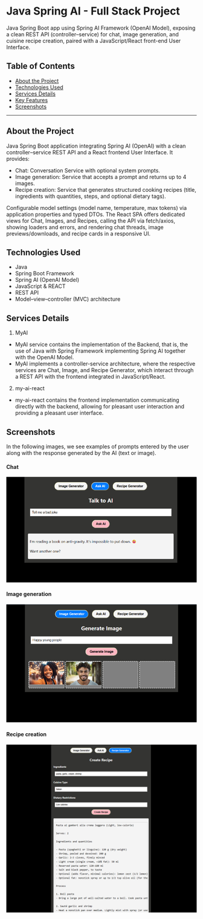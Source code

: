 # Java Spring AI - Full Stack Project

Java Spring Boot app using Spring AI Framework (OpenAI Model), exposing a clean REST API (controller–service) for chat, image generation, and cuisine recipe creation, paired with a JavaScript/React front-end User Interface.

## Table of Contents

- [About the Project](#about-the-project)
- [Technologies Used](#technologies-used)
- [Services Details](#services-details)
- [Key Features](#key-features)
- [Screenshots](#screenshots)

---

## About the Project

Java Spring Boot application integrating Spring AI (OpenAI) with a clean controller–service REST API and a React frontend User Interface. It provides:

- Chat: Conversation Service with optional system prompts.
- Image generation: Service that accepts a prompt and returns up to 4 images.
- Recipe creation: Service that generates structured cooking recipes (title, ingredients with quantities, steps, and optional dietary tags).

Configurable model settings (model name, temperature, max tokens) via application properties and typed DTOs. The React SPA offers dedicated views for Chat, Images, and Recipes, calling the API via fetch/axios, showing loaders and errors, and rendering chat threads, image previews/downloads, and recipe cards in a responsive UI.

## Technologies Used
- Java
- Spring Boot Framework
- Spring AI (OpenAI Model)
- JavaScript & REACT
- REST API
- Model–view–controller (MVC) architecture

## Services Details

1. MyAI

- MyAI service contains the implementation of the Backend, that is, the use of Java with Spring Framework implementing Spring AI together with the OpenAI Model.
- MyAI implements a controller-service architecture, where the respective services are Chat, Image, and Recipe Generator, which interact through a REST API with the frontend integrated in JavaScript/React.

2. my-ai-react

- my-ai-react contains the frontend implementation communicating directly with the backend, allowing for pleasant user interaction and providing a pleasant user interface.

## Screenshots

In the following images, we see examples of prompts entered by the user along with the response generated by the AI (text or image).

#### Chat
![image_alt](https://github.com/jorgepiconjr/Spring-AI-OpenAI/blob/main/Resources/Chat_Service.png)

#### Image generation 
![image_alt](https://github.com/jorgepiconjr/Spring-AI-OpenAI/blob/main/Resources/Image_Generator_Service.png)

#### Recipe creation
![image_alt](https://github.com/jorgepiconjr/Spring-AI-OpenAI/blob/main/Resources/Recipe_Generator_Service.png)
